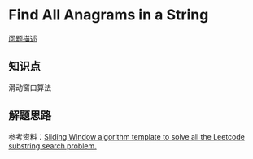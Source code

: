 # Find All Anagrams in a String

[问题描述](https://leetcode.com/problems/find-all-anagrams-in-a-string/)

## 知识点

滑动窗口算法

## 解题思路

参考资料：[Sliding Window algorithm template to solve all the Leetcode substring search problem.](https://leetcode.com/problems/find-all-anagrams-in-a-string/discuss/92007/Sliding-Window-algorithm-template-to-solve-all-the-Leetcode-substring-search-problem.)
